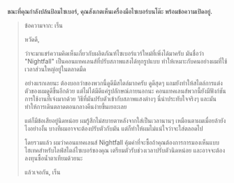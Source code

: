 ขณะที่คุณกำลังปล้นป้อมไซเบอร์, คุณสังเกตเห็นเครื่องมือไซเบอร์บนโต๊ะ พร้อมข้อความเปิดอยู่.

> ข้อความจาก: เร็น
>
> หวัดดี,
>
> ว่าจะมาแชร์ความคิดเห็นเกี่ยวกับผลิตภัณฑ์ไซเบอร์แวร์ใหม่ที่เพิ่งได้มาครับ มันชื่อว่า "Nightfall" เป็นคอนแทคเลนส์ที่ปรับสภาพแสงได้ทุกรูปแบบ ทำให้เหมาะกับคนอย่างผมที่ใช้เวลาส่วนใหญ่อยู่ในตลาดมืด
>
> อย่างแรกเลยนะ ต้องบอกว่าของพวกนี้ดูดีมีสไตล์มากครับ ดูดีสุดๆ แถมยังทำให้สไตล์การแต่งตัวของผมดูดีขึ้นอีกด้วย แต่ไม่ได้มีดีแค่รูปลักษณ์ภายนอกนะ คอนแทคเลนส์พวกนี้ยังมีฟังก์ชันการใช้งานที่เจ๋งมากด้วย วิธีที่มันปรับตัวเข้ากับสภาพแสงต่างๆ นี่น่าประทับใจจริงๆ และมันทำให้การเดินตลาดตอนกลางคืนง่ายขึ้นเยอะเลย
>
> แต่ก็มีข้อเสียอยู่นิดหน่อย ผมรู้สึกไม่สบายตาหลังจากใส่เป็นเวลานานๆ เหมือนตาผมเมื่อยล้ายังไงอย่างงั้น บางทีผมอาจจะต้องปรับตัวกับมัน แต่ก็ทำให้ผมไม่แน่ใจว่าจะใส่ตลอดไป
>
> โดยรวมแล้ว ผมว่าคอนแทคเลนส์ Nightfall คุ้มค่าที่จะซื้อถ้าคุณต้องการการมองเห็นแบบไฮเทคสำหรับไลฟ์สไตล์ไซเบอร์ของคุณ เตรียมตัวรับช่วงเวลาปรับตัวนิดหน่อย และอาจจะต้องลงทุนซื้อน้ำตาเทียมด้วยนะ
>
> แล้วเจอกัน, เร็น
